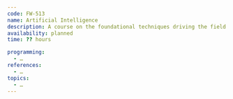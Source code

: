 ```yaml
---
code: FW-513
name: Artificial Intelligence
description: A course on the foundational techniques driving the field of AI.
availability: planned
time: ?? hours

programming:
  - …
references:
  - …
topics:
  - …
---
```


